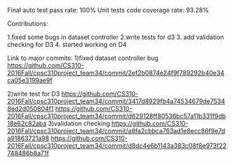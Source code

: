 Final auto test pass rate: 100% Unit tests code coverage rate: 93.28%

Contributions:

1.fixed some bugs in dataset controller 
2.write tests for d3
3. add validation checking for D3
4. started working on D4

Link to major commits: 
1)fixed dataset controller bug
https://github.com/CS310-2016Fall/cpsc310project_team34/commit/2ef2b0874e24f9f789292b40e34ca05e3199ae9f

2)write test for D3
https://github.com/CS310-2016Fall/cpsc310project_team34/commit/3417d8929fb4a74534679de75348ed2d050804f1
https://github.com/CS310-2016Fall/cpsc310project_team34/commit/d629128ff80536bc57a11b331f9db18e62c82aba
3)validation checking 
https://github.com/CS310-2016Fall/cpsc310project_team34/commit/a8fa2cbbca763ad1e8ecc86f9e7da91863721a98
https://github.com/CS310-2016Fall/cpsc310project_team34/commit/d8dc4e6b1143a383c08f8e973f22748486b8a71f
